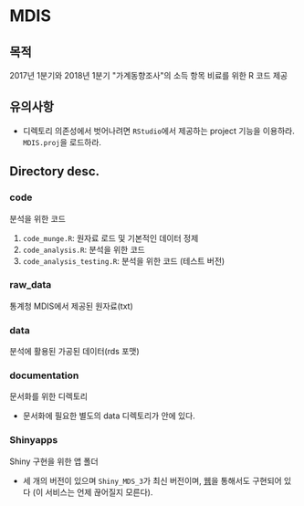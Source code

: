 ﻿# MDIS 

## 목적 
2017년 1분기와 2018년 1분기 "가계동향조사"의 소득 항목 비료를 위한 R 코드 제공 

## 유의사항 

  * 디렉토리 의존성에서 벗어나려면 `RStudio`에서 제공하는 project 기능을 이용하라. `MDIS.proj`을 로드하라. 
  
## Directory desc. 

### code 

분석을 위한 코드 

  1. `code_munge.R`: 원자료 로드 및 기본적인 데이터 정제 
  2. `code_analysis.R`: 분석을 위한 코드 
  3. `code_analysis_testing.R`: 분석을 위한 코드 (테스트 버전) 

### raw_data 

통계청 MDIS에서 제공된 원자료(txt)

### data 

분석에 활용된 가공된 데이터(rds 포맷)

### documentation 

문서화를 위한 디렉토리 

  * 문서화에 필요한 별도의 data 디렉토리가 안에 있다. 

### Shinyapps 

Shiny 구현을 위한 앱 폴더 

  * 세 개의 버전이 있으며 `Shiny_MDS_3`가 최신 버전이며, [웹](http://209.97.160.244:3838/MDIS_Shiny_3/)을 통해서도 구현되어 있다 (이 서비스는 언제 끊어질지 모른다). 
